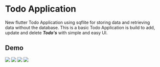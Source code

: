 # Todo Application

New flutter Todo Application using sqflite for storing data and retrieving data without the database. This is a basic Todo Application is build to add, update and delete ***Todo's*** with simple and easy UI. 

## Demo

<img src="https://user-images.githubusercontent.com/72371931/149944434-439e2653-7916-46ee-a8c4-4494e7d8610f.jpg" width={60} /> <img src="https://user-images.githubusercontent.com/72371931/149944445-1e446a6b-aae3-40a8-8189-8c1ba959fb64.jpg" width={60} /> <img src="https://user-images.githubusercontent.com/72371931/149944454-4e1c9f94-044d-48df-826a-f36939a07556.jpg" width={60} /> <img src="https://user-images.githubusercontent.com/72371931/149944459-8ab73355-b9f1-49dc-9ee2-359a5cef701c.jpg" width={60} />
